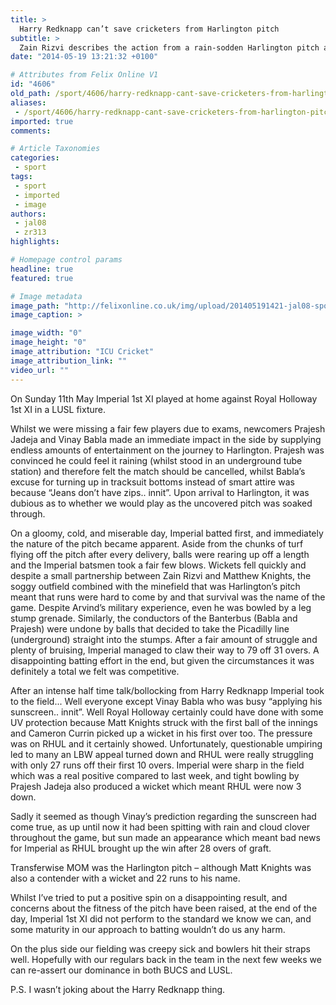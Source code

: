 ```yaml
---
title: >
  Harry Redknapp can’t save cricketers from Harlington pitch
subtitle: >
  Zain Rizvi describes the action from a rain-sodden Harlington pitch as Imperial fail to defend 79
date: "2014-05-19 13:21:32 +0100"

# Attributes from Felix Online V1
id: "4606"
old_path: /sport/4606/harry-redknapp-cant-save-cricketers-from-harlington-pitch
aliases:
 - /sport/4606/harry-redknapp-cant-save-cricketers-from-harlington-pitch
imported: true
comments:

# Article Taxonomies
categories:
 - sport
tags:
 - sport
 - imported
 - image
authors:
 - jal08
 - zr313
highlights:

# Homepage control params
headline: true
featured: true

# Image metadata
image_path: "http://felixonline.co.uk/img/upload/201405191421-jal08-sport_cricket_redknapp.jpg"
image_caption: >

image_width: "0"
image_height: "0"
image_attribution: "ICU Cricket"
image_attribution_link: ""
video_url: ""
---
```


On Sunday 11th May Imperial 1st XI played at home against Royal Holloway 1st XI in a LUSL fixture.

Whilst we were missing a fair few players due to exams, newcomers Prajesh Jadeja and Vinay Babla made an immediate impact in the side by supplying endless amounts of entertainment on the journey to Harlington. Prajesh was convinced he could feel it raining (whilst stood in an underground tube station) and therefore felt the match should be cancelled, whilst Babla’s excuse for turning up in tracksuit bottoms instead of smart attire was because “Jeans don’t have zips.. innit”. Upon arrival to Harlington, it was dubious as to whether we would play as the uncovered pitch was soaked through.

On a gloomy, cold, and miserable day, Imperial batted first, and immediately the nature of the pitch became apparent. Aside from the chunks of turf flying off the pitch after every delivery, balls were rearing up off a length and the Imperial batsmen took a fair few blows. Wickets fell quickly and despite a small partnership between Zain Rizvi and Matthew Knights, the soggy outfield combined with the minefield that was Harlington’s pitch meant that runs were hard to come by and that survival was the name of the game. Despite Arvind’s military experience, even he was bowled by a leg stump grenade. Similarly, the conductors of the Banterbus (Babla and Prajesh) were undone by balls that decided to take the Picadilly line (underground) straight into the stumps. After a fair amount of struggle and plenty of bruising, Imperial managed to claw their way to 79 off 31 overs. A disappointing batting effort in the end, but given the circumstances it was definitely a total we felt was competitive.

After an intense half time talk/bollocking from Harry Redknapp Imperial took to the field... Well everyone except Vinay Babla who was busy “applying his sunscreen.. innit”. Well Royal Holloway certainly could have done with some UV protection because Matt Knights struck with the first ball of the innings and Cameron Currin picked up a wicket in his first over too. The pressure was on RHUL and it certainly showed. Unfortunately, questionable umpiring led to many an LBW appeal turned down and RHUL were really struggling with only 27 runs off their first 10 overs. Imperial were sharp in the field which was a real positive compared to last week, and tight bowling by Prajesh Jadeja also produced a wicket which meant RHUL were now 3 down.

Sadly it seemed as though Vinay’s prediction regarding the sunscreen had come true, as up until now it had been spitting with rain and cloud clover throughout the game, but sun made an appearance which meant bad news for Imperial as RHUL brought up the win after 28 overs of graft.

Transferwise MOM was the Harlington pitch – although Matt Knights was also a contender with a wicket and 22 runs to his name.

Whilst I’ve tried to put a positive spin on a disappointing result, and concerns about the fitness of the pitch have been raised, at the end of the day, Imperial 1st XI did not perform to the standard we know we can, and some maturity in our approach to batting wouldn’t do us any harm.

On the plus side our fielding was creepy sick and bowlers hit their straps well. Hopefully with our regulars back in the team in the next few weeks we can re-assert our dominance in both BUCS and LUSL.

P.S. I wasn’t joking about the Harry Redknapp thing.
